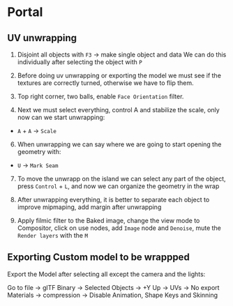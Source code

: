 # Portal

## UV unwrapping

1. Disjoint all objects with `F3` -> make single object and data
We can do this individually after selecting the object with `P`

2. Before doing uv unwrapping or exporting the model we must see if the textures are correctly turned, otherwise we have to flip them.

3. Top right corner, two balls, enable `Face Orientation` filter.

4. Next we must select everything, control A and stabilize the scale, only now can we start unwrapping:

* `A` + `A` -> `Scale`

6. When unwrapping we can say where we are going to start opening the geometry with:

* `U` -> `Mark Seam`

7. To move the unwrapp on the island we can select any part of the object, press `Control` + `L`, and now we can organize the geometry in the wrap

8. After unwrapping everything, it is better to separate each object to improve mipmaping, add margin after unwrapping

9. Apply filmic filter to the Baked image, change the view mode to Compositor, click on use nodes, add `Image` node and `Denoise`, mute the `Render layers` with the `M`

## Exporting Custom model to be wrappped

Export the Model after selecting all except the camera and the lights:

Go to file -> glTF Binary -> Selected Objects -> +Y Up -> UVs -> No export Materials -> compression -> Disable Animation, Shape Keys and Skinning

